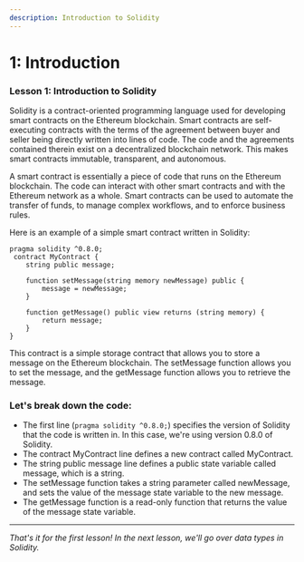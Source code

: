 ```yaml
---
description: Introduction to Solidity
---
```


# 1: Introduction

### Lesson 1: Introduction to Solidity

Solidity is a contract-oriented programming language used for developing smart contracts on the Ethereum blockchain. Smart contracts are self-executing contracts with the terms of the agreement between buyer and seller being directly written into lines of code. The code and the agreements contained therein exist on a decentralized blockchain network. This makes smart contracts immutable, transparent, and autonomous.

A smart contract is essentially a piece of code that runs on the Ethereum blockchain. The code can interact with other smart contracts and with the Ethereum network as a whole. Smart contracts can be used to automate the transfer of funds, to manage complex workflows, and to enforce business rules.

Here is an example of a simple smart contract written in Solidity:

```solidity
pragma solidity ^0.8.0;
 contract MyContract { 
    string public message; 

    function setMessage(string memory newMessage) public { 
        message = newMessage; 
    } 

    function getMessage() public view returns (string memory) { 
        return message; 
    } 
}
```

This contract is a simple storage contract that allows you to store a message on the Ethereum blockchain. The setMessage function allows you to set the message, and the getMessage function allows you to retrieve the message.

### Let's break down the code:

* The first line (`pragma solidity ^0.8.0;`) specifies the version of Solidity that the code is written in. In this case, we're using version 0.8.0 of Solidity.
* The contract MyContract line defines a new contract called MyContract.
* The string public message line defines a public state variable called message, which is a string.
* The setMessage function takes a string parameter called newMessage, and sets the value of the message state variable to the new message.
* The getMessage function is a read-only function that returns the value of the message state variable.

***

_That's it for the first lesson! In the next lesson, we'll go over data types in Solidity._
